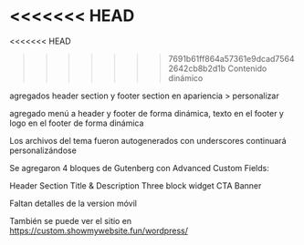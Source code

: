 <<<<<<< HEAD
=======
<<<<<<< HEAD
>>>>>>> 7691b61ff864a57361e9dcad75642642cb8b2d1b
Contenido dinámico

agregados header section y footer section en apariencia > personalizar

agregado menú a header y footer de forma dinámica, texto en el footer y logo en el footer de forma dinámica 

Los archivos del tema fueron autogenerados con underscores continuará personalizándose

Se agregaron 4 bloques de Gutenberg con Advanced Custom Fields: 

Header Section
Title & Description
Three block widget
CTA Banner

Faltan detalles de la version móvil

También se puede ver el sitio en https://custom.showmywebsite.fun/wordpress/

